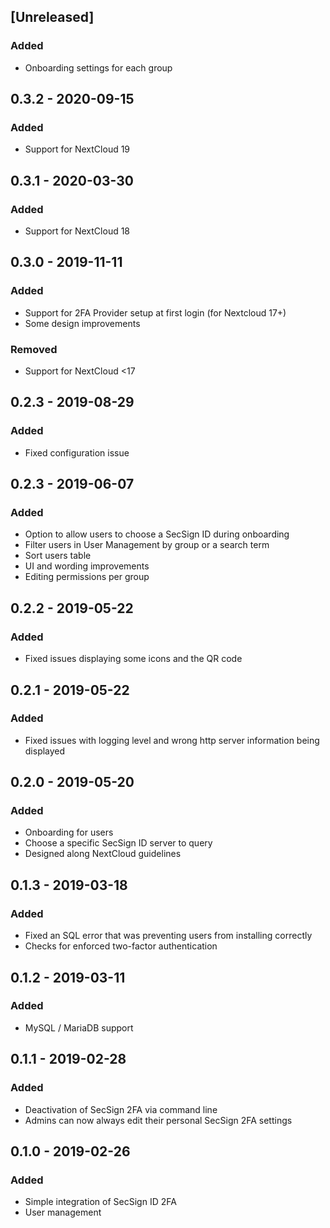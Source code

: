 ## [Unreleased]
### Added
- Onboarding settings for each group

## 0.3.2 - 2020-09-15
### Added
- Support for NextCloud 19

## 0.3.1 - 2020-03-30
### Added
- Support for NextCloud 18

## 0.3.0 - 2019-11-11
### Added
- Support for 2FA Provider setup at first login (for Nextcloud 17+)
- Some design improvements 

### Removed
- Support for NextCloud &lt;17

## 0.2.3 - 2019-08-29
### Added
- Fixed configuration issue

## 0.2.3 - 2019-06-07
### Added
- Option to allow users to choose a SecSign ID during onboarding
- Filter users in User Management by group or a search term
- Sort users table
- UI and wording improvements
- Editing permissions per group

## 0.2.2 - 2019-05-22
### Added
- Fixed issues displaying some icons and the QR code

## 0.2.1 - 2019-05-22
### Added
- Fixed issues with logging level and wrong http server information being displayed

## 0.2.0 - 2019-05-20
### Added
- Onboarding for users
- Choose a specific SecSign ID server to query
- Designed along NextCloud guidelines

## 0.1.3 - 2019-03-18
### Added
- Fixed an SQL error that was preventing users from installing correctly
- Checks for enforced two-factor authentication

## 0.1.2 - 2019-03-11
### Added
- MySQL / MariaDB support

## 0.1.1 - 2019-02-28
### Added
- Deactivation of SecSign 2FA via command line
- Admins can now always edit their personal SecSign 2FA settings

## 0.1.0 - 2019-02-26
### Added
- Simple integration of SecSign ID 2FA
- User management
